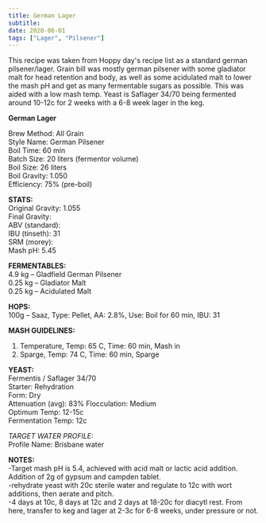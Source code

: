 ```yaml
---
title: German Lager
subtitle: 
date: 2020-06-01
tags: ["Lager", "Pilsener"]
---
```


This recipe was taken from Hoppy day's recipe list as a standard german pilsener/lager. Grain bill was mostly german pilsener with some gladiator malt for head retention and body, as well as some acidulated malt to lower the mash pH and get as many fermentable sugars as possible. This was aided with a low mash temp. Yeast is Saflager 34/70 being fermented around 10-12c for 2 weeks with a 6-8 week lager in the keg. 

**German Lager**  

Brew Method: All Grain  
Style Name: German Pilsener  
Boil Time: 60 min  
Batch Size: 20 liters (fermentor volume)  
Boil Size: 26 liters  
Boil Gravity: 1.050  
Efficiency: 75% (pre-boil)  

**STATS:**  
Original Gravity: 1.055  
Final Gravity:  
ABV (standard):  
IBU (tinseth): 31  
SRM (morey):  
Mash pH: 5.45  

**FERMENTABLES:**  
4.9 kg – Gladfield German Pilsener  
0.25 kg – Gladiator Malt  
0.25 kg – Acidulated Malt  

**HOPS:**  
100g – Saaz, Type: Pellet, AA: 2.8%, Use: Boil for 60 min, IBU: 31  

**MASH GUIDELINES:**  
1) Temperature, Temp: 65 C, Time: 60 min, Mash in  
2) Sparge, Temp: 74 C, Time: 60 min, Sparge  

**YEAST:**  
Fermentis / Saflager 34/70  
Starter: Rehydration  
Form: Dry  
Attenuation (avg): 83%
Flocculation: Medium  
Optimum Temp: 12-15c  
Fermentation Temp: 12c  

*TARGET WATER PROFILE:*  
Profile Name: Brisbane water  

**NOTES:**  
-Target mash pH is 5.4, achieved with acid malt or lactic acid addition. Addition of 2g of gypsum and campden tablet.  
-rehydrate yeast with 20c sterile water and regulate to 12c with wort additions, then aerate and pitch.  
-4 days at 10c, 8 days at 12c and 2 days at 18-20c for diacytl rest. From here, transfer to keg and lager at 2-3c for 6-8 weeks, under pressure or not.  